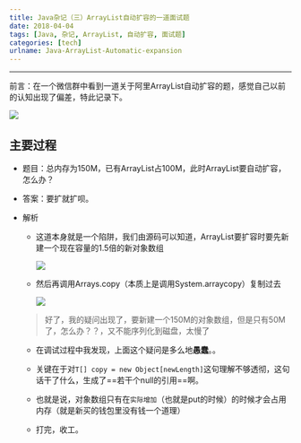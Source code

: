 ```yaml
---
title: Java杂记（三）ArrayList自动扩容的一道面试题
date: 2018-04-04
tags: [Java, 杂记, ArrayList, 自动扩容, 面试题]
categories: [tech]
urlname: Java-ArrayList-Automatic-expansion
---
```

***

前言：在一个微信群中看到一道关于阿里ArrayList自动扩容的题，感觉自己以前的认知出现了偏差，特此记录下。

![](https://image-1251774567.cosgz.myqcloud.com/blog/2018-04-04-031155.png)

<!--more-->

## 主要过程

-   题目：总内存为150M，已有ArrayList占100M，此时ArrayList要自动扩容，怎么办？

-   答案：要扩就扩呗。

-   解析

    -   这道本身就是一个陷阱，我们由源码可以知道，ArrayList要扩容时要先新建一个现在容量的1.5倍的新对象数组
        
        ![](https://image-1251774567.cosgz.myqcloud.com/blog/2018-04-04-012004.jpg)


    -   然后再调用Arrays.copy（本质上是调用System.arraycopy）复制过去

        ![](https://image-1251774567.cosgz.myqcloud.com/blog/2018-04-04-011836.jpg)

    >   好了，我的疑问出现了，要新建一个150M的对象数组，但是只有50M了，怎么办？？，又不能序列化到磁盘，太慢了

    -   在调试过程中我发现，上面这个疑问是多么地**愚蠢**。。

    -   关键在于对`T[] copy = new Object[newLength]`这句理解不够透彻，这句话干了什么，生成了==若干个null的引用==啊。
    
    -   也就是说，对象数组只有在`实际增加`（也就是put的时候）的时候才会占用内存（就是新买的钱包里没有钱一个道理）

    -   打完，收工。





